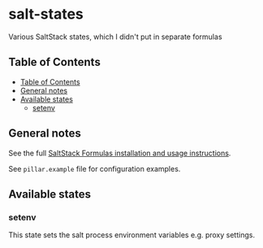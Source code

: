 # salt-states

Various SaltStack states, which I didn't put in separate formulas

## Table of Contents

* [Table of Contents](#table-of-contents)
* [General notes](#general-notes)
* [Available states](#available-states)
  * [setenv](#setenv)

## General notes

See the full [SaltStack Formulas installation and usage instructions](https://docs.saltstack.com/en/latest/topics/development/conventions/formulas.html).

See `pillar.example` file for configuration examples.

## Available states

### setenv

This state sets the salt process environment variables e.g. proxy settings.
